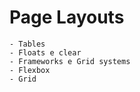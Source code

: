# Page Layouts

    - Tables
    - Floats e clear
    - Frameworks e Grid systems
    - Flexbox
    - Grid